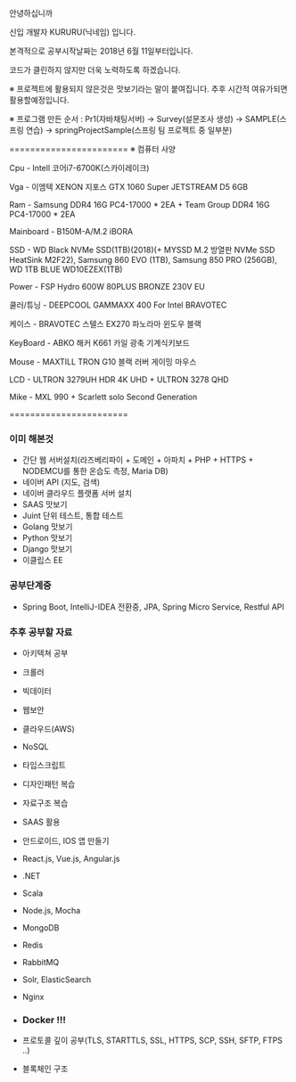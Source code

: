 안녕하십니까

신입 개발자 KURURU(닉네임) 입니다.

본격적으로 공부시작날짜는 2018년 6월 11일부터입니다.

코드가 클린하지 않지만 더욱 노력하도록 하겠습니다.

※ 프로젝트에 활용되지 않은것은 맛보기라는 말이 붙여집니다. 추후 시간적 여유가되면 활용할예정입니다.

※ 프로그램 만든 순서 : Pr1(자바채팅서버) -> Survey(설문조사 생성) -> SAMPLE(스프링 연습) -> springProjectSample(스프링 팀 프로젝트 중 일부분)

=======================
※ 컴퓨터 사양

Cpu - Intell 코어i7-6700K(스카이레이크)

Vga - 이엠텍 XENON 지포스 GTX 1060 Super JETSTREAM D5 6GB 

Ram - Samsung DDR4 16G PC4-17000 * 2EA +  Team Group DDR4 16G PC4-17000 * 2EA

Mainboard - B150M-A/M.2 iBORA

SSD - WD Black NVMe SSD(1TB)(2018)(+ MYSSD M.2 방열판 NVMe SSD HeatSink M2F22), Samsung 860 EVO (1TB), Samsung 850 PRO (256GB), WD 1TB 
BLUE WD10EZEX(1TB)

Power - FSP Hydro 600W 80PLUS BRONZE 230V EU

쿨러/튜닝 - DEEPCOOL GAMMAXX 400 For Intel BRAVOTEC

케이스 - BRAVOTEC 스텔스 EX270 파노라마 윈도우 블랙


KeyBoard - ABKO 해커 K661 카일 광축 기계식키보드

Mouse - MAXTILL TRON G10 블랙 러버 게이밍 마우스

LCD - ULTRON 3279UH HDR 4K UHD + ULTRON 3278 QHD

Mike - MXL 990 + Scarlett solo Second Generation

=======================

### 이미 해본것
- 간단 웹 서버설치(라즈베리파이 + 도메인 + 아파치 + PHP + HTTPS + NODEMCU를 통한 온습도 측정, Maria DB)
- 네이버 API (지도, 검색)
- 네이버 클라우드 플랫폼 서버 설치
- SAAS 맛보기
- Juint 단위 테스트, 통합 테스트
- Golang 맛보기
- Python 맛보기
- Django 맛보기
- 이클립스 EE

### 공부단계중
- Spring Boot, IntelliJ-IDEA 전환중, JPA, Spring Micro Service, Restful API

### 추후 공부할 자료
- 아키텍쳐 공부
- 크롤러
- 빅데이터
- 웹보안
- 클라우드(AWS)
- NoSQL
- 타입스크립트
- 디자인패턴 복습
- 자료구조 복습
- SAAS 활용
- 안드로이드, IOS 앱 만들기
- React.js, Vue.js, Angular.js


- .NET
- Scala
- Node.js, Mocha
- MongoDB
- Redis
- RabbitMQ
- Solr, ElasticSearch
- Nginx


- ### Docker !!!
- 프로토콜 깊이 공부(TLS, STARTTLS, SSL, HTTPS, SCP, SSH, SFTP, FTPS ..)


- 블록체인 구조
